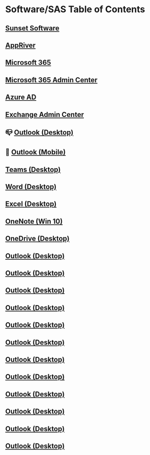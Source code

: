 # Software/SAS Table of Contents

## [Sunset Software]()

## [AppRiver]()

## [Microsoft 365]()

## [Microsoft 365 Admin Center]()

## [Azure AD]()

## [Exchange Admin Center]()

## :mailbox_closed: [Outlook (Desktop)](https://github.com/XXLMandalorian013/Docs-Software-SAS-Public/tree/main/Software/Outlook%20(Desktop))

## :iphone: [Outlook (Mobile)]()

## [Teams (Desktop)]()

## [Word (Desktop)]()

## [Excel (Desktop)]()

## [OneNote (Win 10)]()

## [OneDrive (Desktop)]()

## [Outlook (Desktop)]()

## [Outlook (Desktop)]()

## [Outlook (Desktop)]()

## [Outlook (Desktop)]()

## [Outlook (Desktop)]()

## [Outlook (Desktop)]()

## [Outlook (Desktop)]()

## [Outlook (Desktop)]()

## [Outlook (Desktop)]()

## [Outlook (Desktop)]()

## [Outlook (Desktop)]()

## [Outlook (Desktop)]()